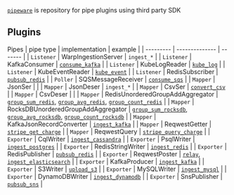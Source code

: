 [`pipeware`] is repository for pipe plugins using third party SDK

## Plugins
Pipes
| pipe type | implementation | example |
| --------- | -------------- | ------- |
| `Listener`  | WarpIngestionServer | `ingest_*` |
| `Listener` | KafkaConsumer | [`consume_kafka`] |
| `Listener` | KubeLogReader | [`kube_log`] |
| `Listener` | KubeEventReader | [`kube_event`] |
| `Listener` | RedisSubscriber | [`pubsub_redis`] |
| `Poller` | SQSMessageReceiver | [`consume_sqs`] |
| `Mapper` | JsonSer |  |
| `Mapper` | JsonDeser | `ingest_*` |
| `Mapper` | CsvSer | [`convert_csv`] |
| `Mapper` | CsvDeser |  |
| `Mapper` | RedisUnorderedGroupAddAggregator | [`group_sum_redis`], [`group_avg_redis`], [`group_count_redis`] |
| `Mapper` | RocksDBUnorderedGroupAddAggregator | [`group_sum_rocksdb`], [`group_avg_rocksdb`], [`group_count_rocksdb`] |
| `Mapper` | KafkaJsonRecordConverter | [`ingest_kafka`] |
| `Mapper` | ReqwestGetter | [`stripe_get_charge`] |
| `Mapper` | ReqwestQuery | [`stripe_query_charge`] |
| `Exporter` | CqlWriter | [`ingest_cassandra`] |
| `Exporter` | PsqlWriter | [`ingest_postgres`] |
| `Exporter` | RedisStringWriter | [`ingest_redis`] |
| `Exporter` | RedisPublisher | [`pubsub_redis`] |
| `Exporter` | ReqwestPoster | [`relay`], [`ingest_elasticsearch`] |
| `Exporter` | KafkaProducer | [`ingest_kafka`] |
| `Exporter` | S3Writer | [`upload_s3`] |
| `Exporter` | MySQLWriter | [`ingest_mysql`] |
| `Exporter` | DynamoDBWriter | [`ingest_dynamodb`] |
| `Exporter` | SnsPublisher | [`pubsub_sns`] |


[`pipeware`]: https://github.com/pipebase/pipebase/tree/main/pipeware
[`group_sum_redis`]: https://github.com/pipebase/pipebase/tree/main/examples/group_sum_redis
[`group_avg_redis`]: https://github.com/pipebase/pipebase/tree/main/examples/group_avg_redis
[`group_count_redis`]: https://github.com/pipebase/pipebase/tree/main/examples/group_count_redis
[`group_sum_rocksdb`]: https://github.com/pipebase/pipebase/tree/main/examples/group_sum_rocksdb
[`group_avg_rocksdb`]: https://github.com/pipebase/pipebase/tree/main/examples/group_avg_rocksdb
[`group_count_rocksdb`]: https://github.com/pipebase/pipebase/tree/main/examples/group_count_rocksdb
[`ingest_cassandra`]: https://github.com/pipebase/pipebase/tree/main/examples/ingest_cassandra
[`ingest_postgres`]: https://github.com/pipebase/pipebase/tree/main/examples/ingest_postgres
[`ingest_redis`]: https://github.com/pipebase/pipebase/tree/main/examples/ingest_redis
[`relay`]: https://github.com/pipebase/pipebase/tree/main/examples/relay
[`consume_kafka`]: https://github.com/pipebase/pipebase/tree/main/examples/consume_kafka
[`ingest_kafka`]: https://github.com/pipebase/pipebase/tree/main/examples/ingest_kafka
[`kube_log`]: https://github.com/pipebase/pipebase/tree/main/examples/kube_log
[`kube_event`]: https://github.com/pipebase/pipebase/tree/main/examples/kube_event
[`convert_csv`]: https://github.com/pipebase/pipebase/tree/main/examples/convert_csv
[`upload_s3`]: https://github.com/pipebase/pipebase/tree/main/examples/upload_s3
[`ingest_mysql`]: https://github.com/pipebase/pipebase/tree/main/examples/ingest_mysql
[`ingest_elasticsearch`]: https://github.com/pipebase/pipebase/tree/main/examples/ingest_elasticsearch
[`stripe_get_charge`]: https://github.com/pipebase/pipebase/tree/main/examples/stripe_get_charge
[`stripe_query_charge`]: https://github.com/pipebase/pipebase/tree/main/examples/stripe_query_charge
[`consume_sqs`]: https://github.com/pipebase/pipebase/tree/main/examples/consume_sqs
[`pubsub_redis`]: https://github.com/pipebase/pipebase/tree/main/examples/pubsub_redis
[`ingest_dynamodb`]: https://github.com/pipebase/pipebase/tree/main/examples/ingest_dynamodb
[`pubsub_sns`]: https://github.com/pipebase/pipebase/tree/main/examples/pubsub_sns